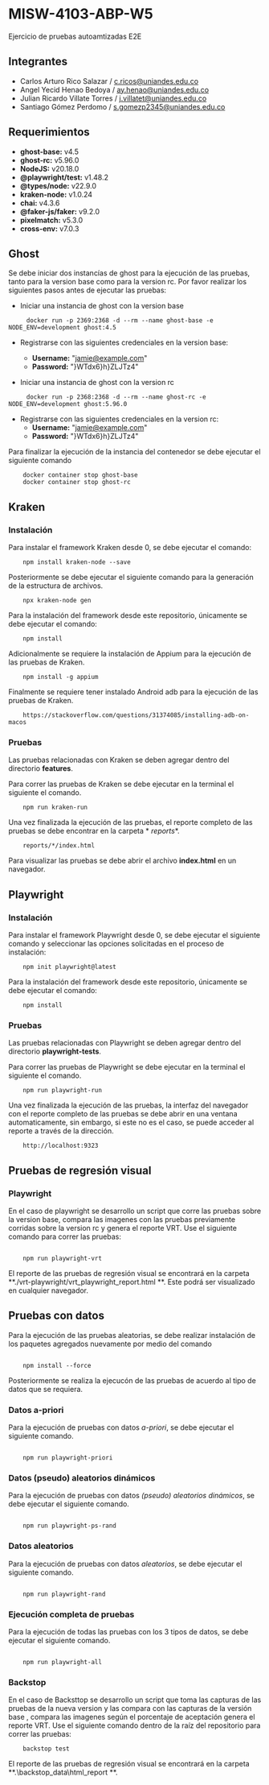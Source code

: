 # MISW-4103-ABP-W5

Ejercicio de pruebas autoamtizadas E2E

## Integrantes

- Carlos Arturo Rico Salazar / [c.ricos@uniandes.edu.co](c.ricos@uniandes.edu.co)
- Angel Yecid Henao Bedoya / [ay.henao@uniandes.edu.co](ay.henao@uniandes.edu.co)
- Julian Ricardo Villate Torres / [j.villatet@uniandes.edu.co](j.villatet@uniandes.edu.co)
- Santiago Gómez Perdomo / [s.gomezp2345@uniandes.edu.co](s.gomezp2345@uniandes.edu.co)

## Requerimientos

- **ghost-base:** v4.5
- **ghost-rc:** v5.96.0
- **NodeJS:** v20.18.0
- **@playwright/test:** v1.48.2
- **@types/node:** v22.9.0
- **kraken-node:** v1.0.24
- **chai:** v4.3.6
- **@faker-js/faker:** v9.2.0
- **pixelmatch:** v5.3.0
- **cross-env:** v7.0.3

## Ghost

Se debe iniciar dos instancías de ghost para la ejecución de las pruebas, tanto para la version base como para la
version rc. Por favor realizar los siguientes pasos antes de ejecutar las pruebas:

- Iniciar una instancia de ghost con la version base

```shell
     docker run -p 2369:2368 -d --rm --name ghost-base -e NODE_ENV=development ghost:4.5
```

- Registrarse con las siguientes credenciales en la version base:
    - **Username:** "jamie@example.com"
    - **Password:** "}WTdx6}h}ZLJTz4"

- Iniciar una instancia de ghost con la version rc

```shell
     docker run -p 2368:2368 -d --rm --name ghost-rc -e NODE_ENV=development ghost:5.96.0
```

- Registrarse con las siguientes credenciales en la version rc:
    - **Username:** "jamie@example.com"
    - **Password:** "}WTdx6}h}ZLJTz4"

Para finalizar la ejecución de la instancia del contenedor se debe ejecutar el siguiente comando

```shell
    docker container stop ghost-base
    docker container stop ghost-rc
```

## Kraken

### Instalación

Para instalar el framework Kraken desde 0, se debe ejecutar el comando:

```shell
    npm install kraken-node --save
```

Posteriormente se debe ejecutar el siguiente comando para la generación de la estructura de archivos.

```shell
    npx kraken-node gen
```

Para la instalación del framework desde este repositorio, únicamente se debe ejecutar el comando:

```shell
    npm install
```

Adicionalmente se requiere la instalación de Appium para la ejecución de las pruebas de Kraken.

```shell
    npm install -g appium
```

Finalmente se requiere tener instalado Android adb para la ejecución de las pruebas de Kraken.

```shell
    https://stackoverflow.com/questions/31374085/installing-adb-on-macos
```

### Pruebas

Las pruebas relacionadas con Kraken se deben agregar dentro del directorio **features**.

Para correr las pruebas de Kraken se debe ejecutar en la terminal el siguiente el comando.

```shell
    npm run kraken-run
```

Una vez finalizada la ejecución de las pruebas, el reporte completo de las pruebas se debe encontrar en la carpeta *
*reports**.

```shell
    reports/*/index.html
```

Para visualizar las pruebas se debe abrir el archivo **index.html** en un navegador.

## Playwright

### Instalación

Para instalar el framework Playwright desde 0, se debe ejecutar el siguiente comando y seleccionar las opciones
solicitadas en el proceso de instalación:

```shell
    npm init playwright@latest
```

Para la instalación del framework desde este repositorio, únicamente se debe ejecutar el comando:

```shell
    npm install
```

### Pruebas

Las pruebas relacionadas con Playwright se deben agregar dentro del directorio **playwright-tests**.

Para correr las pruebas de Playwright se debe ejecutar en la terminal el siguiente el comando.

```shell
    npm run playwright-run
```

Una vez finalizada la ejecución de las pruebas, la interfaz del navegador con el reporte completo de las pruebas se debe
abrir en una ventana automaticamente, sin embargo, si este no es el caso, se puede acceder al reporte a través de la
dirección.

```shell
    http://localhost:9323
```

## Pruebas de regresión visual

### Playwright

En el caso de playwright se desarrollo un script que corre las pruebas sobre la version base, compara las imagenes con
las pruebas previamente corridas sobre la version rc y genera el reporte VRT.
Use el siguiente comando para correr las pruebas:

``` shell

    npm run playwright-vrt
```

El reporte de las pruebas de regresión visual se encontrará en la carpeta **./vrt-playwright/vrt_playwright_report.html
**.
Este podrá ser visualizado en cualquier navegador.


## Pruebas con datos

Para la ejecución de las pruebas aleatorias, se debe realizar instalación de los paquetes agregados nuevamente por medio del comando

``` shell

    npm install --force
```

Posteriormente se realiza la ejecucón de las pruebas de acuerdo al tipo de datos que se requiera.

### Datos a-priori

Para la ejecución de pruebas con datos *a-priori*, se debe ejecutar el siguiente comando.

``` shell

    npm run playwright-priori
```

### Datos (pseudo) aleatorios dinámicos

Para la ejecución de pruebas con datos *(pseudo) aleatorios dinámicos*, se debe ejecutar el siguiente comando.

``` shell

    npm run playwright-ps-rand
```

### Datos aleatorios

Para la ejecución de pruebas con datos *aleatorios*, se debe ejecutar el siguiente comando.

``` shell

    npm run playwright-rand
```

### Ejecución completa de pruebas

Para la ejecución de todas las pruebas con los 3 tipos de datos, se debe ejecutar el siguiente comando.

``` shell

    npm run playwright-all
```

### Backstop

En el caso de Backsttop se desarrollo un script que toma las capturas de las pruebas de la nueva version y las compara con 
las capturas de la versión base , compara las imagenes según el porcentaje de aceptación genera el reporte VRT.
Use el siguiente comando dentro de la raíz del repositorio para correr las pruebas:

```
    backstop test
```

El reporte de las pruebas de regresión visual se encontrará en la carpeta **.\backstop_data\html_report
**.

